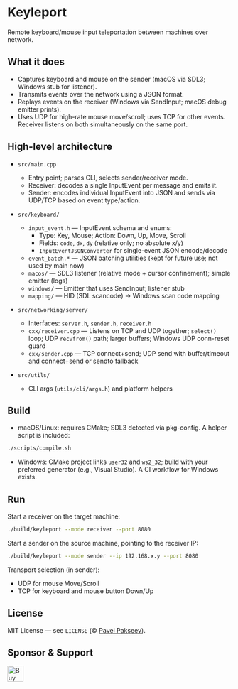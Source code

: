 # Keyleport

Remote keyboard/mouse input teleportation between machines over network.

## What it does

- Captures keyboard and mouse on the sender (macOS via SDL3; Windows stub for listener).
- Transmits events over the network using a JSON format.
- Replays events on the receiver (Windows via SendInput; macOS debug emitter prints).
- Uses UDP for high-rate mouse move/scroll; uses TCP for other events. Receiver listens on both simultaneously on the same port.

## High-level architecture

- `src/main.cpp`

  - Entry point; parses CLI, selects sender/receiver mode.
  - Receiver: decodes a single InputEvent per message and emits it.
  - Sender: encodes individual InputEvent into JSON and sends via UDP/TCP based on event type/action.

- `src/keyboard/`

  - `input_event.h` — InputEvent schema and enums:
    - Type: Key, Mouse; Action: Down, Up, Move, Scroll
    - Fields: `code`, `dx`, `dy` (relative only; no absolute x/y)
    - `InputEventJSONConverter` for single-event JSON encode/decode
  - `event_batch.*` — JSON batching utilities (kept for future use; not used by main now)
  - `macos/` — SDL3 listener (relative mode + cursor confinement); simple emitter (logs)
  - `windows/` — Emitter that uses SendInput; listener stub
  - `mapping/` — HID (SDL scancode) → Windows scan code mapping

- `src/networking/server/`

  - Interfaces: `server.h`, `sender.h`, `receiver.h`
  - `cxx/receiver.cpp` — Listens on TCP and UDP together; `select()` loop; UDP `recvfrom()` path; larger buffers; Windows UDP conn-reset guard
  - `cxx/sender.cpp` — TCP connect+send; UDP send with buffer/timeout and connect+send or sendto fallback

- `src/utils/`
  - CLI args (`utils/cli/args.h`) and platform helpers

## Build

- macOS/Linux: requires CMake; SDL3 detected via pkg-config. A helper script is included:

```sh
./scripts/compile.sh
```

- Windows: CMake project links `user32` and `ws2_32`; build with your preferred generator (e.g., Visual Studio). A CI workflow for Windows exists.

## Run

Start a receiver on the target machine:

```sh
./build/keyleport --mode receiver --port 8080
```

Start a sender on the source machine, pointing to the receiver IP:

```sh
./build/keyleport --mode sender --ip 192.168.x.y --port 8080
```

Transport selection (in sender):

- UDP for mouse Move/Scroll
- TCP for keyboard and mouse button Down/Up

## License

MIT License — see `LICENSE` (© [Pavel Pakseev](https://www.linkedin.com/in/pavel-pakseev/)).

## Sponsor & Support

<a href='https://ko-fi.com/Y8Y315L7NK' target='_blank'><img height='36' style='border:0px;height:36px;' src='https://storage.ko-fi.com/cdn/kofi2.png?v=6' border='0' alt='Buy Me a Coffee at ko-fi.com' /></a>
